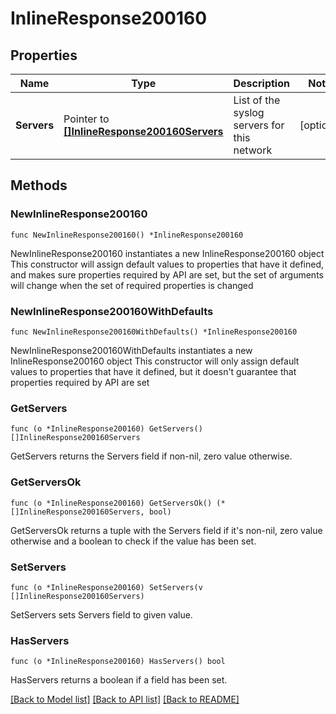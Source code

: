 # InlineResponse200160

## Properties

Name | Type | Description | Notes
------------ | ------------- | ------------- | -------------
**Servers** | Pointer to [**[]InlineResponse200160Servers**](InlineResponse200160Servers.md) | List of the syslog servers for this network | [optional] 

## Methods

### NewInlineResponse200160

`func NewInlineResponse200160() *InlineResponse200160`

NewInlineResponse200160 instantiates a new InlineResponse200160 object
This constructor will assign default values to properties that have it defined,
and makes sure properties required by API are set, but the set of arguments
will change when the set of required properties is changed

### NewInlineResponse200160WithDefaults

`func NewInlineResponse200160WithDefaults() *InlineResponse200160`

NewInlineResponse200160WithDefaults instantiates a new InlineResponse200160 object
This constructor will only assign default values to properties that have it defined,
but it doesn't guarantee that properties required by API are set

### GetServers

`func (o *InlineResponse200160) GetServers() []InlineResponse200160Servers`

GetServers returns the Servers field if non-nil, zero value otherwise.

### GetServersOk

`func (o *InlineResponse200160) GetServersOk() (*[]InlineResponse200160Servers, bool)`

GetServersOk returns a tuple with the Servers field if it's non-nil, zero value otherwise
and a boolean to check if the value has been set.

### SetServers

`func (o *InlineResponse200160) SetServers(v []InlineResponse200160Servers)`

SetServers sets Servers field to given value.

### HasServers

`func (o *InlineResponse200160) HasServers() bool`

HasServers returns a boolean if a field has been set.


[[Back to Model list]](../README.md#documentation-for-models) [[Back to API list]](../README.md#documentation-for-api-endpoints) [[Back to README]](../README.md)


